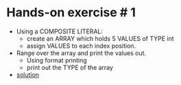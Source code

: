 # Hands-on exercise # 1

* Using a COMPOSITE LITERAL:
  * create an ARRAY which holds 5 VALUES of TYPE int
  * assign VALUES to each index position.
* Range over the array and print the values out.
  * Using format printing
  * print out the TYPE of the array
* [solution](https://play.golang.org/p/tD0SzV3hdf)
